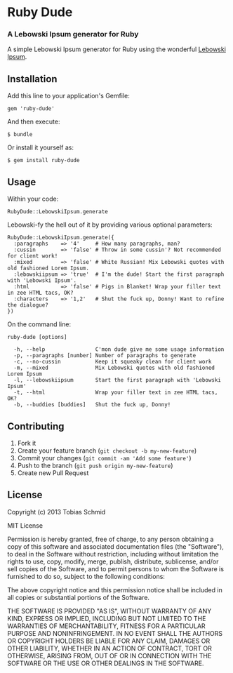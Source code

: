 # Ruby Dude
### A Lebowski Ipsum generator for Ruby

A simple Lebowski Ipsum generator for Ruby using the wonderful [Lebowski Ipsum](http://lebowskiipsum.com/).


## Installation

Add this line to your application's Gemfile:

    gem 'ruby-dude'

And then execute:

    $ bundle

Or install it yourself as:

    $ gem install ruby-dude


## Usage

Within your code:

    RubyDude::LebowskiIpsum.generate

Lebowski-fy the hell out of it by providing various optional parameters:

    RubyDude::LebowskiIpsum.generate({
      :paragraphs    => '4'     # How many paragraphs, man?
      :cussin        => 'false' # Throw in some cussin'? Not recommended for client work!
      :mixed         => 'false' # White Russian! Mix Lebowski quotes with old fashioned Lorem Ipsum.
      :lebowskiipsum => 'true'  # I'm the dude! Start the first paragraph with 'Lebowski Ipsum'.
      :html          => 'false' # Pigs in Blanket! Wrap your filler text in zee HTML tacs, OK?
      :characters    => '1,2'   # Shut the fuck up, Donny! Want to refine the dialogue?
    })

On the command line:

    ruby-dude [options]

      -h, --help                C'mon dude give me some usage information
      -p, --paragraphs [number] Number of paragraphs to generate
      -c, --no-cussin           Keep it squeaky clean for client work
      -m, --mixed               Mix Lebowski quotes with old fashioned Lorem Ipsum
      -l, --lebowskiipsum       Start the first paragraph with 'Lebowski Ipsum'
      -t, --html                Wrap your filler text in zee HTML tacs, OK?
      -b, --buddies [buddies]   Shut the fuck up, Donny!


## Contributing

1. Fork it
2. Create your feature branch (`git checkout -b my-new-feature`)
3. Commit your changes (`git commit -am 'Add some feature'`)
4. Push to the branch (`git push origin my-new-feature`)
5. Create new Pull Request


## License

Copyright (c) 2013 Tobias Schmid

MIT License

Permission is hereby granted, free of charge, to any person obtaining
a copy of this software and associated documentation files (the
"Software"), to deal in the Software without restriction, including
without limitation the rights to use, copy, modify, merge, publish,
distribute, sublicense, and/or sell copies of the Software, and to
permit persons to whom the Software is furnished to do so, subject to
the following conditions:

The above copyright notice and this permission notice shall be
included in all copies or substantial portions of the Software.

THE SOFTWARE IS PROVIDED "AS IS", WITHOUT WARRANTY OF ANY KIND,
EXPRESS OR IMPLIED, INCLUDING BUT NOT LIMITED TO THE WARRANTIES OF
MERCHANTABILITY, FITNESS FOR A PARTICULAR PURPOSE AND
NONINFRINGEMENT. IN NO EVENT SHALL THE AUTHORS OR COPYRIGHT HOLDERS BE
LIABLE FOR ANY CLAIM, DAMAGES OR OTHER LIABILITY, WHETHER IN AN ACTION
OF CONTRACT, TORT OR OTHERWISE, ARISING FROM, OUT OF OR IN CONNECTION
WITH THE SOFTWARE OR THE USE OR OTHER DEALINGS IN THE SOFTWARE.